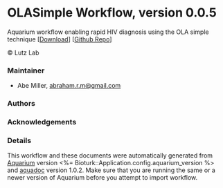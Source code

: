 # OLASimple Workflow, version 0.0.5

Aquarium workflow enabling rapid HIV diagnosis using the OLA simple technique [[Download](OLASimple-Protocols.aq)] [[Github Repo](https://github.com/gamemackerel/OLASimple-Protocols)]

&copy; Lutz Lab


### Maintainer
- Abe Miller, <abraham.r.m@gmail.com>

### Authors

### Acknowledgements

### Details
This workflow and these documents were automatically generated from
[Aquarium](http://www.aquarium.bio) version <%= Bioturk::Application.config.aquarium_version %> and
[aquadoc](https://github.com/klavinslab/aquadoc) version 1.0.2.
Make sure that you are running the same or a newer version of Aquarium before you attempt to
import workflow.
